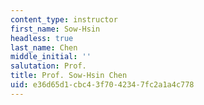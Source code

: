 ```yaml
---
content_type: instructor
first_name: Sow-Hsin
headless: true
last_name: Chen
middle_initial: ''
salutation: Prof.
title: Prof. Sow-Hsin Chen
uid: e36d65d1-cbc4-3f70-4234-7fc2a1a4c778
---
```

